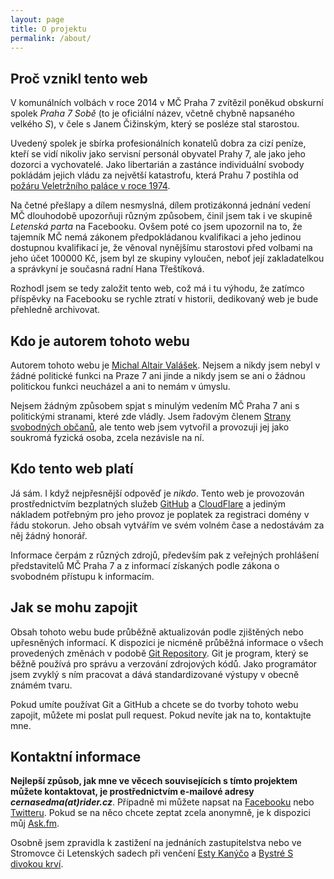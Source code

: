 ```yaml
---
layout: page
title: O projektu
permalink: /about/
---
```


## Proč vznikl tento web

V komunálních volbách v roce 2014 v MČ Praha 7 zvítězil poněkud obskurní spolek *Praha 7 Sobě* (to je oficiální název, včetně chybně napsaného velkého *S*), v čele s Janem Čižinským, který se posléze stal starostou.

Uvedený spolek je sbírka profesionálních konatelů dobra za cizí peníze, kteří se vidí nikoliv jako servisní personál obyvatel Prahy 7, ale jako jeho dozorci a vychovatelé. Jako libertarián a zastánce individuální svobody pokládám jejich vládu za největší katastrofu, která Prahu 7 postihla od [požáru Veletržního paláce v roce 1974](http://www.pozary.cz/clanek/1954-1974-po-prijezdu-bylo-jasne-ze-je-zle-veletrzni-palac-horel-a-plameny-se-nekontrolovatelne-sirily/).

Na četné přešlapy a dílem nesmyslná, dílem protizákonná jednání vedení MČ dlouhodobě upozorňuji různým způsobem, činil jsem tak i ve skupině *Letenská parta* na Facebooku. Ovšem poté co jsem upozornil na to, že tajemník MČ nemá zákonem předpokládanou kvalifikaci a jeho jedinou dostupnou kvalifikací je, že věnoval nynějšímu starostovi před volbami na jeho účet 100000 Kč, jsem byl ze skupiny vyloučen, neboť její zakladatelkou a správkyní je současná radní Hana Třeštíková.

Rozhodl jsem se tedy založit tento web, což má i tu výhodu, že zatímco příspěvky na Facebooku se rychle ztratí v historii, dedikovaný web je bude přehledně archivovat.

## Kdo je autorem tohoto webu

Autorem tohoto webu je [Michal Altair Valášek](http://www.rider.cz/). Nejsem a nikdy jsem nebyl v žádné politické funkci na Praze 7 ani jinde a nikdy jsem se ani o žádnou politickou funkci neucházel a ani to nemám v úmyslu. 

Nejsem žádným způsobem spjat s minulým vedením MČ Praha 7 ani s politickými stranami, které zde vládly. Jsem řadovým členem [Strany svobodných občanů](http://www.svobodni.cz/), ale tento web jsem vytvořil a provozuji jej jako soukromá fyzická osoba, zcela nezávisle na ní.

## Kdo tento web platí

Já sám. I když nejpřesnější odpověď je *nikdo*. Tento web je provozován prostřednictvím bezplatných služeb [GitHub](https://github.com/) a [CloudFlare](https://www.cloudflare.com/) a jediným nákladem potřebným pro jeho provoz je poplatek za registraci domény v řádu stokorun. Jeho obsah vytvářím ve svém volném čase a nedostávám za něj žádný honorář.

Informace čerpám z různých zdrojů, především pak z veřejných prohlášení představitelů MČ Praha 7 a z informací získaných podle zákona o svobodném přístupu k informacím.

## Jak se mohu zapojit

Obsah tohoto webu bude průběžně aktualizován podle zjištěných nebo upřesněných informací. K dispozici je nicméně průběžná informace o všech provedených změnách v podobě [Git Repository](https://github.com/ridercz/CernaSedma). Git je program, který se běžně používá pro správu a verzování zdrojových kódů. Jako programátor jsem zvyklý s ním pracovat a dává standardizované výstupy v obecně známém tvaru.

Pokud umíte používat Git a GitHub a chcete se do tvorby tohoto webu zapojit, můžete mi poslat pull request. Pokud nevíte jak na to, kontaktujte mne.

## Kontaktní informace

**Nejlepší způsob, jak mne ve věcech souvisejících s tímto projektem můžete kontaktovat, je prostřednictvím e-mailové adresy *cernasedma(at)rider.cz***. Případně mi můžete napsat na [Facebooku](https://facebook.com/rider.cz) nebo [Twitteru](https://twitter.com/ridercz). Pokud se na něco chcete zeptat zcela anonymně, je k dispozici můj [Ask.fm](https://ask.fm/ridercz).

Osobně jsem zpravidla k zastižení na jednáních zastupitelstva nebo ve Stromovce či Letenských sadech při venčení [Esty Kanýčo](https://facebook.com/jakovlk) a [Bystré S divokou krví](https://facebook.com/BystraJakovlcice).